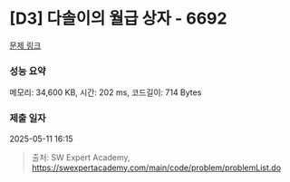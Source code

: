 # [D3] 다솔이의 월급 상자 - 6692 

[문제 링크](https://swexpertacademy.com/main/code/problem/problemDetail.do?contestProbId=AWdXofhKFkADFAWn) 

### 성능 요약

메모리: 34,600 KB, 시간: 202 ms, 코드길이: 714 Bytes

### 제출 일자

2025-05-11 16:15



> 출처: SW Expert Academy, https://swexpertacademy.com/main/code/problem/problemList.do